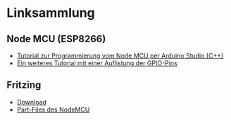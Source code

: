# Linksammlung

## Node MCU (ESP8266)

* [Tutorial zur Programmierung vom Node MCU per Arduino Studio (C++)](http://www.instructables.com/id/Programming-ESP8266-ESP-12E-NodeMCU-Using-Arduino-/)
* [Ein weiteres Tutorial mit einer Auflistung der GPIO-Pins](http://henrysbench.capnfatz.com/henrys-bench/arduino-projects-tips-and-more/nodemcu-io-basics-pwm/)

## Fritzing

* [Download](http://fritzing.org/download/)
* [Part-Files des NodeMCU](https://github.com/squix78/esp8266-fritzing-parts/tree/master/nodemcu-v1.0)